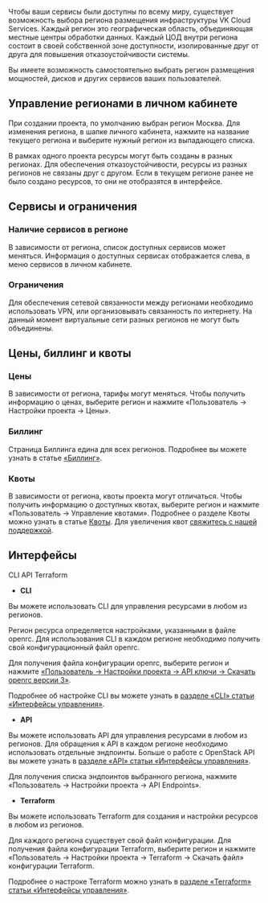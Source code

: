 Чтобы ваши сервисы были доступны по всему миру, существует возможность выбора региона размещения инфраструктуры VK Cloud Services. Каждый регион это географическая область, объединяющая местные центры обработки данных. Каждый ЦОД внутри региона состоит в своей собственной зоне доступности, изолированные друг от друга для повышения отказоустойчивости системы.

Вы имеете возможность самостоятельно выбрать регион размещения мощностей, дисков и других сервисов ваших пользователей.

## Управление регионами в личном кабинете

При создании проекта, по умолчанию выбран регион Москва. Для изменения региона, в шапке личного кабинета, нажмите на название текущего региона и выберите нужный регион из выпадающего списка.

<warn>

В рамках одного проекта ресурсы могут быть созданы в разных регионах. Для обеспечения отказоустойчивости, ресурсы из разных регионов не связаны друг с другом. Если в текущем регионе ранее не было создано ресурсов, то они не отобразятся в интерфейсе.

</warn>

## Сервисы и ограничения

### Наличие сервисов в регионе

В зависимости от региона, список доступных сервисов может меняться. Информация о доступных сервисах отображается слева, в меню сервисов в личном кабинете.

### Ограничения

Для обеспечения сетевой связанности между регионами необходимо использовать VPN, или организовывать связанность по интернету. На данный момент виртуальные сети разных регионов не могут быть объединены.

## Цены, биллинг и квоты

### Цены

В зависимости от региона, тарифы могут меняться. Чтобы получить информацию о ценах, выберите регион и нажмите «Пользователь -> Настройки проекта -> Цены».

### Биллинг

Страница Биллинга едина для всех регионов. Подробнее вы можете узнать в статье [«Биллинг»](/ru/additionals/billing).

### Квоты

В зависимости от региона, квоты проекта могут отличаться. Чтобы получить информацию о доступных квотах, выберите регион и нажмите «Пользователь -> Управление квотами». Подробнее о разделе Квоты можно узнать в статье [Квоты](/ru/additionals/start/user-account/quota-limits). Для увеличения квот [свяжитесь с нашей поддержкой](/ru/contacts).

## Интерфейсы

<tabs>
<tablist>
<tab>CLI</tab>
<tab>API</tab>
<tab>Terraform</tab>
</tablist>
<tabpanel>

- **CLI**

Вы можете использовать CLI для управления ресурсами в любом из регионов.

Регион ресурса определяется настройками, указанными в файле openrc. Для использования CLI в каждом регионе необходимо получить свой конфигурационный файл openrc.

Для получения файла конфигурации openrc, выберите регион и нажмите [«Пользователь -> Настройки проекта -> API ключи -> Скачать openrc версии 3»](https://mcs.mail.ru/app/project/keys/).

Подробнее об настройке CLI вы можете узнать в [разделе «CLI» статьи «Интерфейсы управления»](/ru/additionals/start/user-account/mgmt-interfaces#cli).

</tabpanel>
<tabpanel>

- **API**

Вы можете использовать API для управления ресурсами в любом из регионов. Для обращения к API в каждом регионе необходимо использовать отдельные эндпоинты. Больше о работе с OpenStack API вы можете узнать в [разделе «API» статьи «Интерфейсы управления»](/ru/additionals/start/user-account/mgmt-interfaces#api).

Для получения списка эндпоинтов выбранного региона, нажмите «Пользователь -> Настройки проекта -> API Endpoints».

</tabpanel>
<tabpanel>

- **Terraform**

Вы можете использовать Terraform для создания и настройки ресурсов в любом из регионов.

Для каждого региона существует свой файл конфигурации. Для получения файла конфигурации Terraform, выберите регион и нажмите «Пользователь -> Настройки проекта -> Terraform -> Скачать файл» конфигурации Terraform.

Подробнее о настроке Terraform можно узнать в [разделе «Terraform» статьи «Интерфейсы управления»](/ru/additionals/start/user-account/mgmt-interfaces#terraform).

</tabpanel>
</tabs>
